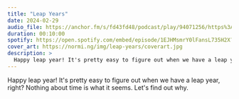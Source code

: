 ```yaml
---
title: "Leap Years"
date: 2024-02-29
audio_file: https://anchor.fm/s/fd43fd48/podcast/play/94071256/https%3A%2F%2Fd3ctxlq1ktw2nl.cloudfront.net%2Fstaging%2F2024-10-6%2F389379662-44100-1-848d9e27df5246c8.mp3
duration: 00:10:00
spotify: https://open.spotify.com/embed/episode/1EJHMsmrY0lFansL735H2X?utm_source=generator
cover_art: https://normi.ng/img/leap-years/coverart.jpg
description: >
  Happy leap year! It's pretty easy to figure out when we have a leap year, right? Nothing about time is what it seems. Let's find out why.
---
```


Happy leap year! It's pretty easy to figure out when we have a leap year, right? Nothing about time is what it seems. Let's find out why.
